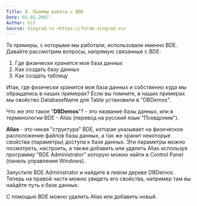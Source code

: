 ```yaml
---
Title: 8. Приемы работы с BDE
Date: 01.01.2007
Author: Vit
Source: Vingrad.ru <https://forum.vingrad.ru>
---
```



Те примеры, с которыми мы работали, использовали именно BDE.
Давайте рассмотрим вопросы, напрямую связанные с BDE:

1. Где физически хранится моя база данных
2. Как создать базу данных
3. Как создать таблицу

Итак, где физически хранится моя база данных и собственно куда мы
обращались в наших примерах? Если вы помните, в наших примерах мы
свойство DatabaseName для Table установили в "DBDemos".

Что же это
такое "**DBDemos**"? - это название базы данных,
или в терминологии BDE - Alias (перевод на русский язык "Псевдоним").

**Alias** - это некая
"структура" BDE, которая указывает на физическое расположение файлов
базы данных, а так же хранит некоторые свойства (параметры) доступа к
базе данных. Эти параметры можно посмотреть, настроить, а также добавить
или удалить Alias используя программу "BDE Administrator" которую
можно найти в Control Panel (панель управления Windows).

Запустите BDE
Administrator и найдите в левом дереве DBDemos. Теперь на правой части
можно увидеть его свойства, например там вы найдёте путь к базе данных.

С помощью BDE можно удалить Alias или добавить новый.
